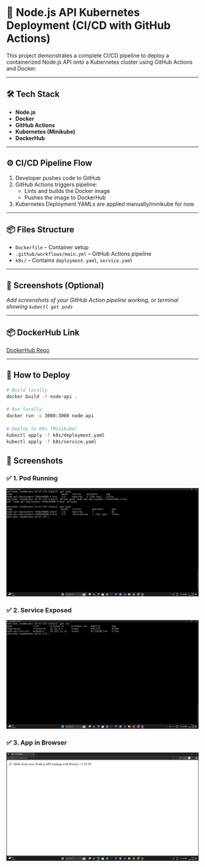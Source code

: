 # 🚀 Node.js API Kubernetes Deployment (CI/CD with GitHub Actions)

This project demonstrates a complete CI/CD pipeline to deploy a containerized Node.js API onto a Kubernetes cluster using GitHub Actions and Docker.

---

## 🛠️ Tech Stack
- **Node.js**
- **Docker**
- **GitHub Actions**
- **Kubernetes (Minikube)**
- **DockerHub**

---

## ⚙️ CI/CD Pipeline Flow

1. Developer pushes code to GitHub
2. GitHub Actions triggers pipeline:
   - Lints and builds the Docker image
   - Pushes the image to DockerHub
3. Kubernetes Deployment YAMLs are applied manually/minikube for now

---

## 📦 Files Structure

- `Dockerfile` – Container setup
- `.github/workflows/main.yml` – GitHub Actions pipeline
- `k8s/` – Contains `deployment.yaml`, `service.yaml`

---

## 📸 Screenshots (Optional)
*Add screenshots of your GitHub Action pipeline working, or terminal showing `kubectl get pods`*

---

## 📦 DockerHub Link
[DockerHub Repo](https://hub.docker.com/repository/docker/abhidochub123/node-api-app)

---

## 📄 How to Deploy

```bash
# Build locally
docker build -t node-api .

# Run locally
docker run -p 3000:3000 node-api

# Deploy to K8s (Minikube)
kubectl apply -f k8s/deployment.yaml
kubectl apply -f k8s/service.yaml
```


## 📸 Screenshots

### ✅ 1. Pod Running
![kubectl get pods](./screenshots/pods.png)

### ✅ 2. Service Exposed
![kubectl get svc](./screenshots/svc.png)

### ✅ 3. App in Browser
![App Output](./screenshots/browser.png)

